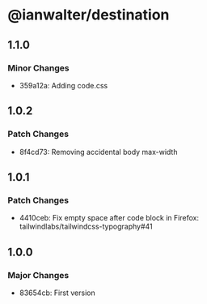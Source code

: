 # @ianwalter/destination

## 1.1.0

### Minor Changes

- 359a12a: Adding code.css

## 1.0.2

### Patch Changes

- 8f4cd73: Removing accidental body max-width

## 1.0.1

### Patch Changes

- 4410ceb: Fix empty space after code block in Firefox: tailwindlabs/tailwindcss-typography#41

## 1.0.0

### Major Changes

- 83654cb: First version
